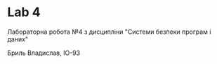 # Lab 4

Лабораторна робота №4 з дисципліни "Системи безпеки програм і даних"

Бриль Владислав, ІО-93
